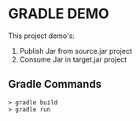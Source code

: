 # GRADLE DEMO

This project demo's:
1. Publish Jar from source.jar project
2. Consume Jar in target.jar project

## Gradle Commands
```
> gradle build
> gradle run
```
